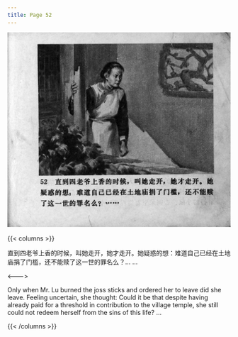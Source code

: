 ```yaml
---
title: Page 52
---
```


![zhufu panel](./../../images/zhufu/seifert0772_zf_0057_052.jpg)

{{< columns >}}

直到四老爷上香的时候，叫她走开，她才走开。她疑惑的想：难道自己已经在土地庙捐了门槛，还不能赎了这一世的罪名么？... ...

<--->

Only when Mr. Lu burned the joss sticks and ordered her to leave did she leave. Feeling uncertain, she thought: Could it be that despite having already paid for a threshold in contribution to the village temple, she still could not redeem herself from the sins of this life? … 

{{< /columns >}}
